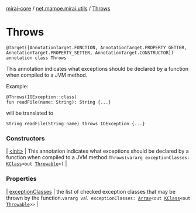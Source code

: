 [mirai-core](../../index.md) / [net.mamoe.mirai.utils](../index.md) / [Throws](./index.md)

# Throws

`@Target([AnnotationTarget.FUNCTION, AnnotationTarget.PROPERTY_GETTER, AnnotationTarget.PROPERTY_SETTER, AnnotationTarget.CONSTRUCTOR]) annotation class Throws`

This annotation indicates what exceptions should be declared by a function when compiled to a JVM method.

Example:

```
@Throws(IOException::class)
fun readFile(name: String): String {...}
```

will be translated to

```
String readFile(String name) throws IOException {...}
```

### Constructors

| [&lt;init&gt;](-init-.md) | This annotation indicates what exceptions should be declared by a function when compiled to a JVM method.`Throws(vararg exceptionClasses: `[`KClass`](https://kotlinlang.org/api/latest/jvm/stdlib/kotlin.reflect/-k-class/index.html)`<out `[`Throwable`](https://kotlinlang.org/api/latest/jvm/stdlib/kotlin/-throwable/index.html)`>)` |

### Properties

| [exceptionClasses](exception-classes.md) | the list of checked exception classes that may be thrown by the function.`vararg val exceptionClasses: `[`Array`](https://kotlinlang.org/api/latest/jvm/stdlib/kotlin/-array/index.html)`<out `[`KClass`](https://kotlinlang.org/api/latest/jvm/stdlib/kotlin.reflect/-k-class/index.html)`<out `[`Throwable`](https://kotlinlang.org/api/latest/jvm/stdlib/kotlin/-throwable/index.html)`>>` |

